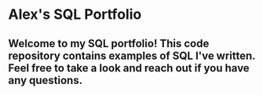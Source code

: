 # Alex's SQL Portfolio

## Welcome to my SQL portfolio! This code repository contains examples of SQL I've written. Feel free to take a look and reach out if you have any questions.
